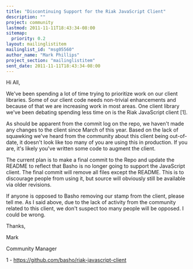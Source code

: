 ```yaml
---
title: "Discontinuing Support for the Riak JavaScript Client"
description: ""
project: community
lastmod: 2011-11-11T18:43:34-08:00
sitemap:
  priority: 0.2
layout: mailinglistitem
mailinglist_id: "msg05560"
author_name: "Mark Phillips"
project_section: "mailinglistitem"
sent_date: 2011-11-11T18:43:34-08:00
---
```



Hi All,

We've been spending a lot of time trying to prioritize work on our
client libraries. Some of our client code needs non-trivial
enhancements and because of that we are increasing work in most areas.
One client library we've been debating spending less time on is the
Riak JavaScript client [1].

As should be apparent from the commit log on the repo, we haven't made
any changes to the client since March of this year. Based on the lack
of squawking we've heard from the community about this client being
out-of-date, it doesn't look like too many of you are using this in
production. If you are, it's likely you've written some code to
augment the client.

The current plan is to make a final commit to the Repo and update the
README to reflect that Basho is no longer going to support the
JavaScript client. The final commit will remove all files except the
README. This is to discourage people from using it, but source will
obviously still be available via older revisions.

If anyone is opposed to Basho removing our stamp from the client,
please tell me. As I said above, due to the lack of activity from the
community related to this client, we don't suspect too many people
will be opposed. I could be wrong.

Thanks,

Mark

Community Manager

1 - https://github.com/basho/riak-javascript-client

